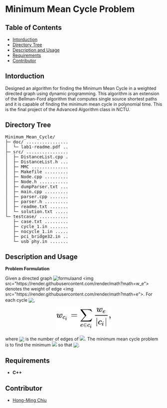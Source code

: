 # Minimum Mean Cycle Problem

## Table of Contents
- [Intorduction](#intorduction)
- [Directory Tree](#directory-tree)
- [Description and Usage](#description-and-usage)
- [Requirements](#requirements)
- [Contributor](#contributor)

## Intorduction
Designed an algorithm for finding the Minimum Mean Cycle in a weighted directed graph using dynamic programming. This algorithm is an extension of the Bellman-Ford algorithm that computes single source shortest paths and it is capable of finding the minimum mean cycle in polynomial time. This is the final project of the Advanced Algorithm class in NCTU.

## Directory Tree
<pre>
Minimum_Mean_Cycle/
├─ doc/ ................ 
│  └─ lab1-readme.pdf .. 
├─ src/ ................ 
│  ├─ DistanceList.cpp . 
│  ├─ DistanceList.h ... 
│  ├─ MMC .............. 
│  ├─ Makefile ......... 
│  ├─ Node.cpp ......... 
│  ├─ Node.h ........... 
│  ├─ dumpParser.txt ... 
│  ├─ main.cpp ......... 
│  ├─ parser.cpp ....... 
│  ├─ parser.h ......... 
│  ├─ readme.txt ....... 
│  └─ solution.txt ..... 
└─ testcase/ ........... 
   ├─ case.txt ......... 
   ├─ cycle_1.in ....... 
   ├─ nocycle_1.in ..... 
   ├─ pci_bridge32.in .. 
   └─ usb_phy.in ....... 
</pre>

## Description and Usage
**Problem Formulation**
<!-- $G(V,E)$ -->
Given a directed graph ![formula](https://render.githubusercontent.com/render/math?math=G(V,E))and <img src="https://render.githubusercontent.com/render/math?math=w_e"> denotes the weight of edge <img src="https://render.githubusercontent.com/render/math?math=e">. For each cycle <img style="transform: translateY(0.25em);" src="https://render.githubusercontent.com/render/math?math=c_i \in G">,

<div align="center"><img src="svg/clDbXz5n3S.svg"/></div>

where <img style="transform: translateY(0.25em);" src="https://render.githubusercontent.com/render/math?math=|c_i|"> is the number of edges of <img src="https://render.githubusercontent.com/render/math?math=c_i">. The minimum mean cycle problem is to find the minimum <img src="https://render.githubusercontent.com/render/math?math=w_c^*"> so that <img style="transform: translateY(0.25em);" src="https://render.githubusercontent.com/render/math?math=\forall c_i \in G,\ \w_{c_i}\geq w_c^*">.


## Requirements
- **C++**

## Contributor
- [Hong-Ming Chiu](https://hong-ming.github.io/)